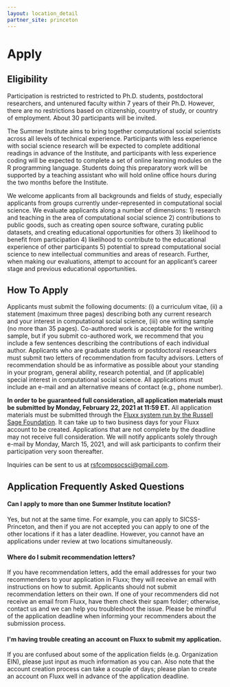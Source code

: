 ```yaml
---
layout: location_detail
partner_site: princeton
---
```


# Apply

## Eligibility

Participation is restricted to restricted to Ph.D. students, postdoctoral researchers, and untenured faculty within 7 years of their Ph.D. However, there are no restrictions based on citizenship, country of study, or country of employment. About 30 participants will be invited.

The Summer Institute aims to bring together computational social scientists across all levels of technical experience. Participants with less experience with social science research will be expected to complete additional readings in advance of the Institute, and participants with less experience coding will be expected to complete a set of online learning modules on the R programming language. Students doing this preparatory work will be supported by a teaching assistant who will hold online office hours during the two months before the Institute.

We welcome applicants from all backgrounds and fields of study, especially applicants from groups currently under-represented in computational social science. We evaluate applicants along a number of dimensions: 1) research and teaching in the area of computational social science 2) contributions to public goods, such as creating open source software, curating public datasets, and creating educational opportunities for others 3) likelihood to benefit from participation 4) likelihood to contribute to the educational experience of other participants 5) potential to spread computational social science to new intellectual communities and areas of research. Further, when making our evaluations, attempt to account for an applicant’s career stage and previous educational opportunities.

## How To Apply

Applicants must submit the following documents: (i) a curriculum vitae, (ii) a statement (maximum three pages) describing both any current research and your interest in computational social science, (iii) one writing sample (no more than 35 pages). Co-authored work is acceptable for the writing sample, but if you submit co-authored work, we recommend that you include a few sentences describing the contributions of each individual author. Applicants who are graduate students or postdoctoral researchers must submit two letters of recommendation from faculty advisors. Letters of recommendation should be as informative as possible about your standing in your program, general ability, research potential, and (if applicable) special interest in computational social science. All applications must include an e-mail and an alternative means of contact (e.g., phone number).

**In order to be guaranteed full consideration, all application materials must be submitted by Monday, February 22, 2021 at 11:59 ET.** All application materials must be submitted through the [Fluxx system run by the Russell Sage Foundation](https://rsf.fluxx.io/user_sessions/new). It can take up to two business days for your Fluxx account to be created. Applications that are not complete by the deadline may not receive full consideration. We will notify applicants solely through e-mail by Monday, March 15, 2021, and will ask participants to confirm their participation very soon thereafter.

Inquiries can be sent to us at rsfcompsocsci@gmail.com.

## Application Frequently Asked Questions

#### Can I apply to more than one Summer Institute location?

Yes, but not at the same time. For example, you can apply to SICSS-Princeton, and then if you are not accepted you can apply to one of the other locations if it has a later deadline. However, you cannot have an applications under review at two locations simultaneously.

#### Where do I submit recommendation letters?

If you have recommendation letters, add the email addresses for your two recommenders to your application in Fluxx; they will receive an email with instructions on how to submit. Applicants should not submit recommendation letters on their own. If one of your recommenders did not receive an email from Fluxx, have them check their spam folder; otherwise, contact us and we can help you troubleshoot the issue. Please be mindful of the application deadline when informing your recommenders about the submission process.

#### I'm having trouble creating an account on Fluxx to submit my application.

If you are confused about some of the application fields (e.g. Organization EIN), please just input as much information as you can. Also note that the account creation process can take a couple of days; please plan to create an account on Fluxx well in advance of the application deadline.
